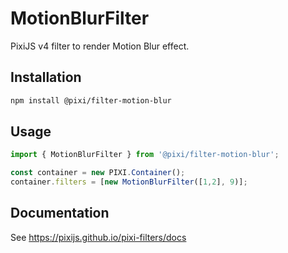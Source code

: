 # MotionBlurFilter

PixiJS v4 filter to render Motion Blur effect.

## Installation

```bash
npm install @pixi/filter-motion-blur
```

## Usage

```js
import { MotionBlurFilter } from '@pixi/filter-motion-blur';

const container = new PIXI.Container();
container.filters = [new MotionBlurFilter([1,2], 9)];
```

## Documentation

See https://pixijs.github.io/pixi-filters/docs
